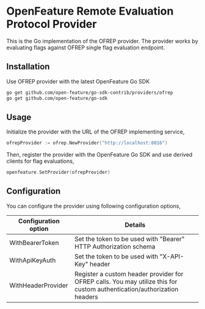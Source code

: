 # OpenFeature Remote Evaluation Protocol Provider

This is the Go implementation of the OFREP provider.
The provider works by evaluating flags against OFREP single flag evaluation endpoint.

## Installation

Use OFREP provider with the latest OpenFeature Go SDK

```sh
go get github.com/open-feature/go-sdk-contrib/providers/ofrep
go get github.com/open-feature/go-sdk
```

## Usage

Initialize the provider with the URL of the OFREP implementing service,

```go
ofrepProvider := ofrep.NewProvider("http://localhost:8016")
```

Then, register the provider with the OpenFeature Go SDK and use derived clients for flag evaluations,

```go
openfeature.SetProvider(ofrepProvider)
```

## Configuration

You can configure the provider using following configuration options,

| Configuration option | Details                                                                                                                 |
|----------------------|-------------------------------------------------------------------------------------------------------------------------|
| WithBearerToken      | Set the token to be used with "Bearer" HTTP Authorization schema                                                        |
| WithApiKeyAuth       | Set the token to be used with "X-API-Key" header                                                                        |
| WithHeaderProvider   | Register a custom header provider for OFREP calls. You may utilize this for custom authentication/authorization headers |


